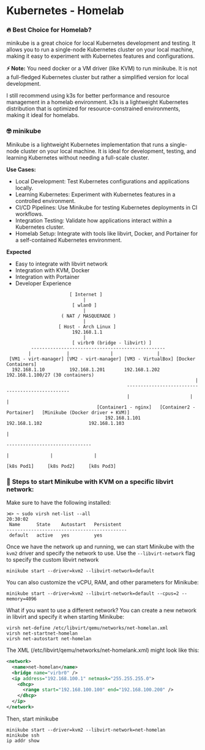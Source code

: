 # Kubernetes - Homelab

### 🔥 Best Choice for Homelab?

minikube is a great choice for local Kubernetes development and testing. It allows you to run a single-node Kubernetes cluster on your local machine, making it easy to experiment with Kubernetes features and configurations.

**⚡ Note:** You need docker or a VM driver (like KVM) to run minikube. It is not a full-fledged Kubernetes cluster but rather a simplified version for local development.

I still recommend using k3s for better performance and resource management in a homelab environment. k3s is a lightweight Kubernetes distribution that is optimized for resource-constrained environments, making it ideal for homelabs.

### 🤓 minikube

Minikube is a lightweight Kubernetes implementation that runs a single-node cluster on your local machine. It is ideal for development, testing, and learning Kubernetes without needing a full-scale cluster.

**Use Cases:**
- Local Development: Test Kubernetes configurations and applications locally.
- Learning Kubernetes: Experiment with Kubernetes features in a controlled environment.
- CI/CD Pipelines: Use Minikube for testing Kubernetes deployments in CI workflows.
- Integration Testing: Validate how applications interact within a Kubernetes cluster.
- Homelab Setup: Integrate with tools like libvirt, Docker, and Portainer for a self-contained Kubernetes environment.

**Expected**
- Easy to integrate with libvirt network
- Integration with KVM, Docker
- Integration with Portainer
- Developer Experience

```
                       [ Internet ]
                            |
                        [ wlan0 ]
                            |
                    ( NAT / MASQUERADE )
                            |
                   [ Host - Arch Linux ]
                        192.168.1.1
                            |
                        [ virbr0 (bridge - libvirt) ]
         -------------------------------------------------
        |             |               |                |
 [VM1 - virt-manager] [VM2 - virt-manager] [VM3 - VirtualBox] [Docker Containers]
  192.168.1.10         192.168.1.201       192.168.1.202        192.168.1.100/27 (30 containers)
                                                                     |
                                            -------------------------------------------------
                                            |                      |                          |
                                 [Container1 - nginx]   [Container2 - Portainer]   [Minikube (Docker driver + KVM)]
                                    192.168.1.101             192.168.1.102                 192.168.1.103   
                                                                                                  |
                                                                                 -------------------------------
                                                                                |               |               |
                                                                          [k8s Pod1]     [k8s Pod2]     [k8s Pod3]

```

### 👀 **Steps to start Minikube with KVM on a specific libvirt network:**

Make sure to have the following installed:
```shell
⋊> ~ sudo virsh net-list --all                                                                                                                                                                 20:30:02
 Name      State    Autostart   Persistent
--------------------------------------------
 default   active   yes         yes
```
Once we have the network up and running, we can start Minikube with the `kvm2` driver and specify the network to use.
Use the `--libvirt-network` flag to specify the custom libvirt network
```shell
minikube start --driver=kvm2 --libvirt-network=default
```

You can also customize the vCPU, RAM, and other parameters for Minikube:
```shell
minikube start --driver=kvm2 --libvirt-network=default --cpus=2 --memory=4096
```

What if you want to use a different network? You can create a new network in libvirt and specify it when starting Minikube:
```shell
virsh net-define /etc/libvirt/qemu/networks/net-homelan.xml
virsh net-startnet-homelan
virsh net-autostart net-homelan
```
The XML (/etc/libvirt/qemu/networks/net-homelank.xml) might look like this:
```xml
<network>
  <name>net-homelan</name>
  <bridge name="virbr0" />
  <ip address="192.168.100.1" netmask="255.255.255.0">
    <dhcp>
      <range start="192.168.100.100" end="192.168.100.200" />
    </dhcp>
  </ip>
</network>
```
Then, start minikube
```ssh
minikube start --driver=kvm2 --libvirt-network=net-homelan
minikube ssh
ip addr show
```